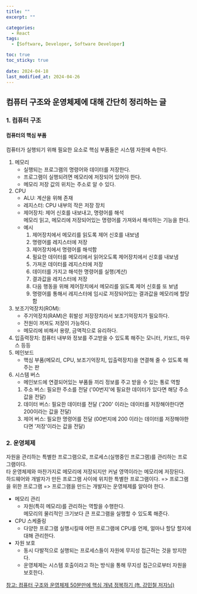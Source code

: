 ```yaml
---
title: ""
excerpt: ""

categories:
  - React
tags:
  - [Software, Developer, Software Developer]

toc: true
toc_sticky: true
 
date: 2024-04-18
last_modified_at: 2024-04-26
---
```


## 컴퓨터 구조와 운영체제에 대해 간단히 정리하는 글

### 1. 컴퓨터 구조
#### 컴퓨터의 핵심 부품
컴퓨터가 실행되기 위해 필요한 요소로 핵심 부품들은 시스템 자원에 속한다.

1. 메모리
    - 실행되는 프로그램의 명령어와 데이터를 저장한다.
    - 프로그램이 실행되려면 메모리에 저장되어 있어야 한다.
    - 메모리 저장 값의 위치는 주소로 알 수 있다.
1. CPU
    - ALU: 계산을 위해 존재
    - 레지스터: CPU 내부의 작은 저장 장치
    - 제어장치: 제어 신호를 내보내고, 명령어를 해석     
      메모리 읽고, 메모리에 저장되어있는 명령어를 가져와서 해석하는 기능을 한다.
    - 예시
      1. 제어장치에서 메모리를 읽도록 제어 신호를 내보냄
      1. 명령어를 레지스터에 저장
      1. 제어장치에서 명령어를 해석함
      1. 필요한 데이터를 메모리에서 읽어오도록 제어장치에서 신호를 내보냄
      1. 가져온 데이터를 레지스터에 저장
      1. 데이터를 가지고 해석한 명령어를 실행(계산)
      1. 결과값을 레지스터에 저장
      1. 다음 행동을 위해 제어장치에서 메모리를 읽도록 제어 신호를 또 보냄
      1. 명령어를 통해서 레지스터에 임시로 저장되어있는 결과값을 메모리에 할당함
1. 보조기억장치(ROM):
    - 주기억장치(RAM)은 휘발성 저장장치라서 보조기억장치가 필요하다.
    - 전원이 꺼져도 저장이 가능하다.
    - 메모리에 비해서 용량, 금액적으로 유리하다.
1. 입출력장치: 컴퓨터 내부와 정보를 주고받을 수 있도록 해주는 모니터, 키보드, 마우스 등등
1. 메인보드
    - 핵심 부품(메모리, CPU, 보조기억장치, 입출력장치)을 연결해 줄 수 있도록 해주는 판
1. 시스템 버스
    - 메인보드에 연결되어있는 부품들 끼리 정보를 주고 받을 수 있는 통로 역할
    1. 주소 버스: 필요한 주소를 전달 ('00번지'에 필요한 데이터가 있다면 해당 주소 값을 전달)
    1. 데이터 버스: 필요한 데이터를 전달 ('200' 이라는 데이터를 저장해야한다면 200이라는 값을 전달)
    1. 제어 버스: 필요한 명령어를 전달 (00번지에 200 이라는 데이터를 저장해야한다면 '저장'이라는 값을 전달)

### 2. 운영체제
자원을 관리하는 특별한 프로그램으로, 프로세스(실행중인 프로그램)를 관리하는 프로그램이다.    
타 운영체제와 마찬가지로 메모리에 저장되지만 커널 영역이라는 메모리에 저장된다.    
하드웨어와 개발자가 만든 프로그램 사이에 위치한 특별한 프로그램이다. => 프로그램을 위한 프로그램 => 프로그램을 만드는 개발자는 운영체제를 알아야 한다.     
- 메모리 관리
  - 자원(특히 메모리)를 관리하는 역할을 수행한다.    
    메모리의 물리적인 크기보다 큰 프로그램을 실행할 수 있도록 해준다.
- CPU 스케줄링
  - 다양한 프로그램 실행시킬때 어떤 프로그램에 CPU를 언제, 얼마나 할당 할지에 대해 관리한다.
- 자원 보호
  - 동시 다발적으로 실행되는 프로세스들이 자원에 무지성 접근하는 것을 방지한다.
  - 운영체제는 시스템 호출이라고 하는 방식을 통해 무지성 접근으로부터 자원을 보호한다.
    
    
[참고: 컴퓨터 구조와 운영체제 50분만에 핵심 개념 정복하기 (ft. 강민철 저자님)](https://youtu.be/LBqJwmFMQHI?si=AJX96hX6X-HzMVLo)